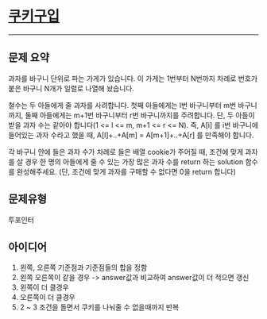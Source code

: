 # [쿠키구입](https://programmers.co.kr/learn/courses/30/lessons/49995)
---
## 문제 요약
과자를 바구니 단위로 파는 가게가 있습니다. 이 가게는 1번부터 N번까지 차례로 번호가 붙은 바구니 N개가 일렬로 나열해 놨습니다.

철수는 두 아들에게 줄 과자를 사려합니다. 첫째 아들에게는 l번 바구니부터 m번 바구니까지, 둘째 아들에게는 m+1번 바구니부터 r번 바구니까지를 주려합니다. 단, 두 아들이 받을 과자 수는 같아야 합니다(1 <= l <= m, m+1 <= r <= N). 즉, A[i] 를 i번 바구니에 들어있는 과자 수라고 했을 때, A[l]+..+A[m] = A[m+1]+..+A[r] 를 만족해야 합니다.

각 바구니 안에 들은 과자 수가 차례로 들은 배열 cookie가 주어질 때, 조건에 맞게 과자를 살 경우 한 명의 아들에게 줄 수 있는 가장 많은 과자 수를 return 하는 solution 함수를 완성해주세요. (단, 조건에 맞게 과자를 구매할 수 없다면 0을 return 합니다)

## 문제유형
투포인터

## 아이디어
1. 왼쪽, 오른쪽 기준점과 기준점들의 합을 정함
2. 왼쪽 오른쪽이 같을 경우 -> answer값과 비교하여 answer값이 더 적으면 갱신
3. 왼쪽이 더 클경우
4. 오른쪽이 더 클경우
5. 2 ~ 3 조건을 돌면서 쿠키를 나눠줄 수 없을때까지 반복